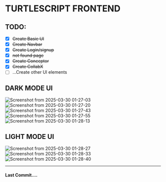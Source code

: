 # TURTLESCRIPT FRONTEND

## TODO:

- [x] ~~Create Basic UI~~
- [x] ~~Create Navbar~~
- [x] ~~Create Login/signup~~
- [x] ~~not found page~~ 
- [x] ~~Create Conceptor~~
- [x] ~~Create CollabX~~
- [ ] ...Create other UI elements

## DARK MODE UI
![Screenshot from 2025-03-30 01-27-03](https://github.com/user-attachments/assets/51707f0b-3ff1-499f-bda7-49630457cd24)
![Screenshot from 2025-03-30 01-27-20](https://github.com/user-attachments/assets/e46bfeef-2406-47bf-8a0c-bf50f8b68a9f)
![Screenshot from 2025-03-30 01-27-43](https://github.com/user-attachments/assets/f2aa1143-bcfa-4b13-9946-bc102b4369c4)
![Screenshot from 2025-03-30 01-27-55](https://github.com/user-attachments/assets/e55e6789-16cd-4dce-b712-9a1191c46cf0)
![Screenshot from 2025-03-30 01-28-13](https://github.com/user-attachments/assets/9290496a-1cd4-452a-8a99-c3dabbb598fa)

## LIGHT MODE UI
![Screenshot from 2025-03-30 01-28-27](https://github.com/user-attachments/assets/5f3d23b4-44c0-4647-b3ba-de925dbe46d1)
![Screenshot from 2025-03-30 01-28-33](https://github.com/user-attachments/assets/f8b9d265-e9df-4139-9f5f-ae79dfac6392)
![Screenshot from 2025-03-30 01-28-40](https://github.com/user-attachments/assets/cc3b5188-6c9b-4b00-ae3b-6e6dc15b1e88)

---

#### Last Commit....
